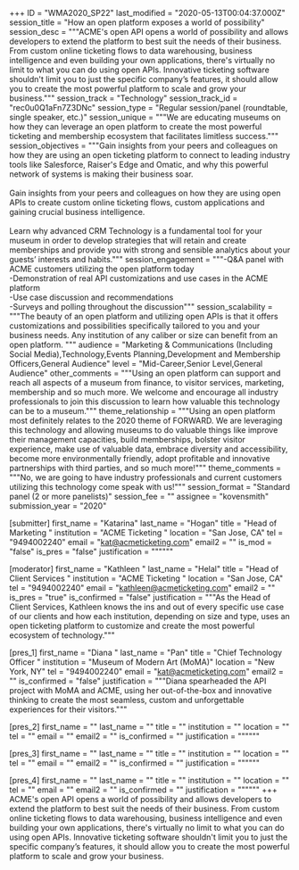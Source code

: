 +++
ID = "WMA2020_SP22"
last_modified = "2020-05-13T00:04:37.000Z"
session_title = "How an open platform exposes a world of possibility"
session_desc = """ACME's open API opens a world of possibility and allows developers to extend the platform to best suit the needs of their business.  From custom online ticketing flows to data warehousing, business intelligence and even building your own applications, there's virtually no limit to what you can do using open APIs. Innovative ticketing software shouldn't limit you to just the specific company’s features, it should allow you to create the most powerful platform to scale and grow your business."""
session_track = "Technology"
session_track_id = "rec0u0Q1aFn7Z3DNc"
session_type = "Regular session/panel (roundtable, single speaker, etc.)"
session_unique = """We are educating museums on how they can leverage an open platform to create the most powerful ticketing and membership ecosystem that facilitates limitless success."""
session_objectives = """Gain insights from your peers and colleagues on how they are using an open ticketing platform to connect to leading industry tools like Salesforce, Raiser's Edge and Omatic, and why this powerful network of systems is making their business soar.<br><br>Gain insights from your peers and colleagues on how they are using open APIs to create custom online ticketing flows, custom applications and gaining crucial business intelligence.<br><br>Learn why advanced CRM Technology is a fundamental tool for your museum in order to develop strategies that will retain and create memberships and provide you with strong and sensible analytics about your guests’ interests and habits."""
session_engagement = """-Q&A panel with ACME customers utilizing the open platform today<br>-Demonstration of real API customizations and use cases in the ACME platform<br>-Use case discussion and recommendations<br>-Surveys and polling throughout the discussion"""
session_scalability = """The beauty of an open platform and utilizing open APIs is that it offers customizations and possibilities specifically tailored to you and your business needs. Any institution of any caliber or size can benefit from an open platform. """
audience = "Marketing & Communications (Including Social Media),Technology,Events Planning,Development and Membership Officers,General Audience"
level = "Mid-Career,Senior Level,General Audience"
other_comments = """Using an open platform can support and reach all aspects of a museum from finance, to visitor services, marketing, membership and so much more. We welcome and encourage all industry professionals to join this discussion to learn how valuable this technology can be to a museum."""
theme_relationship = """Using an open platform most definitely relates to the 2020 theme of FORWARD. We are leveraging this technology and allowing museums to do valuable things like improve their management capacities, build memberships, bolster visitor experience, make use of valuable data, embrace diversity and accessibility, become more environmentally friendly, adopt profitable and innovative partnerships with third parties, and so much more!"""
theme_comments = """No, we are going to have industry professionals and current customers utilizing this technology come speak with us!"""
session_format = "Standard panel (2 or more panelists)"
session_fee = ""
assignee = "kovensmith"
submission_year = "2020"

[submitter]
first_name = "Katarina"
last_name = "Hogan"
title = "Head of Marketing "
institution = "ACME Ticketing "
location = "San Jose, CA"
tel = "9494002240"
email = "kat@acmeticketing.com"
email2 = ""
is_mod = "false"
is_pres = "false"
justification = """"""

[moderator]
first_name = "Kathleen "
last_name = "Helal"
title = "Head of Client Services "
institution = "ACME Ticketing "
location = "San Jose, CA"
tel = "9494002240"
email = "kathleen@acmeticketing.com"
email2 = ""
is_pres = "true"
is_confirmed = "false"
justification = """As the Head of Client Services, Kathleen knows the ins and out of every specific use case of our clients and how each institution, depending on size and type, uses an open ticketing platform to customize and create the most powerful ecosystem of technology."""

[pres_1]
first_name = "Diana "
last_name = "Pan"
title = "Chief Technology Officer "
institution = "Museum of Modern Art (MoMA)"
location = "New York, NY"
tel = "9494002240"
email = "kat@acmeticketing.com"
email2 = ""
is_confirmed = "false"
justification = """Diana spearheaded the API project with MoMA and ACME, using her out-of-the-box and innovative thinking to create the most seamless, custom and unforgettable experiences for their visitors."""

[pres_2]
first_name = ""
last_name = ""
title = ""
institution = ""
location = ""
tel = ""
email = ""
email2 = ""
is_confirmed = ""
justification = """"""

[pres_3]
first_name = ""
last_name = ""
title = ""
institution = ""
location = ""
tel = ""
email = ""
email2 = ""
is_confirmed = ""
justification = """"""

[pres_4]
first_name = ""
last_name = ""
title = ""
institution = ""
location = ""
tel = ""
email = ""
email2 = ""
is_confirmed = ""
justification = """"""
+++
ACME's open API opens a world of possibility and allows developers to extend the platform to best suit the needs of their business.  From custom online ticketing flows to data warehousing, business intelligence and even building your own applications, there's virtually no limit to what you can do using open APIs. Innovative ticketing software shouldn't limit you to just the specific company’s features, it should allow you to create the most powerful platform to scale and grow your business.